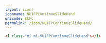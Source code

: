 ```yaml
---
layout: icons
iconname: NUIFPContinueSlideHand
unicode: ECFC
permalink: /icon/NUIFPContinueSlideHand/
---
```


``` html
<i class="mi mi-NUIFPContinueSlideHand"></i>
```
